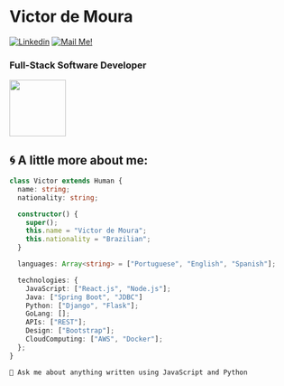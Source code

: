 # Victor de Moura

[![Linkedin](https://img.shields.io/badge/-Connect-blue?style=flat-square&logo=Linkedin&logoColor=white&link=https://www.linkedin.com/in/arthur-andrade-fullstack-dev/)](https://www.linkedin.com/in/victordmouraal/)
[![Mail Me!](https://img.shields.io/badge/-Contact%20Me!-c14438?style=flat-square&logo=Gmail&logoColor=white&link=mailto:arthur.diegoo@hotmail.com)](mailto:mouramvictor@gmail.com)

### Full-Stack Software Developer

<img src="https://media3.giphy.com/media/2IudUHdI075HL02Pkk/giphy.gif?cid=ecf05e47mppfcwtj11xk1p3qefgiywl2k75eu0yquetepybk&ep=v1_gifs_search&rid=giphy.gif&ct=g" width="100" height="100" />

## 🌀 A little more about me:

```typescript
class Victor extends Human {
  name: string;
  nationality: string;

  constructor() {
    super();
    this.name = "Victor de Moura";
    this.nationality = "Brazilian";
  }

  languages: Array<string> = ["Portuguese", "English", "Spanish"];

  technologies: {
    JavaScript: ["React.js", "Node.js"];
    Java: ["Spring Boot", "JDBC"]
    Python: ["Django", "Flask"];
    GoLang: [];
    APIs: ["REST"];
    Design: ["Bootstrap"];
    CloudComputing: ["AWS", "Docker"];
  };
}
```

`💬 Ask me about anything written using JavaScript and Python`
